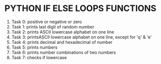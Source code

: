 <h1>PYTHON IF ELSE LOOPS FUNCTIONS</h1>
<ol>
<li>Task 0: positive or negative or zero</li>
<li>Task 1: prints last digit of random number</li>
<li>Task 2: prints ASCII lowercase alphabet on one line</li>
<li>Task 3: printsASCII lowercase alphabet on one line, except for 'q' & 'e'</li>
<li>Task 4: prints decimal and hexadecimal of number</li>
<li>Task 5: prints numbers</li>
<li>Task 6: prints number combinations of two numbers</li>
<li>Task 7: checks if lowercase</li>
</ol>
